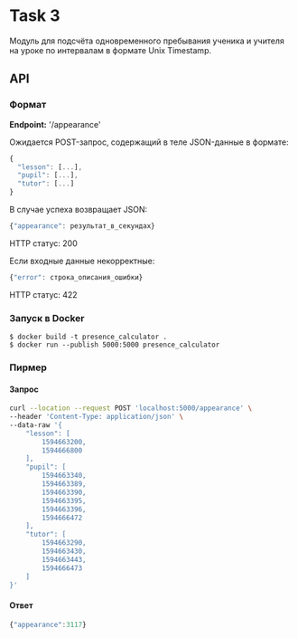 # Task 3

Модуль для подсчёта одновременного пребывания ученика и учителя на уроке по интервалам в формате Unix Timestamp.

## API
### Формат
**Endpoint:** '/appearance'

Ожидается POST-запрос, содержащий в теле JSON-данные в формате:
```js
{
  "lesson": [...],
  "pupil": [...],
  "tutor": [...]
}

```
В случае успеха возвращает JSON:
```js
{"appearance": результат_в_секундах}
```
HTTP статус: 200

Если входные данные некорректные:
```js
{"error": строка_описания_ошибки}
```
HTTP статус: 422

### Запуск в Docker

```shell
$ docker build -t presence_calculator .
$ docker run --publish 5000:5000 presence_calculator
```

### Пирмер

#### Запрос
```bash
curl --location --request POST 'localhost:5000/appearance' \
--header 'Content-Type: application/json' \
--data-raw '{
    "lesson": [
        1594663200,
        1594666800
    ],
    "pupil": [
        1594663340,
        1594663389,
        1594663390,
        1594663395,
        1594663396,
        1594666472
    ],
    "tutor": [
        1594663290,
        1594663430,
        1594663443,
        1594666473
    ]
}'
```

#### Ответ
```js
{"appearance":3117}
```
